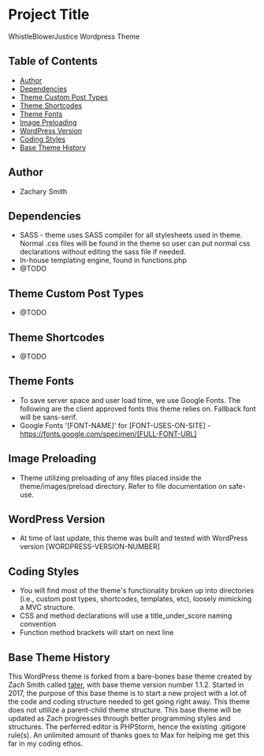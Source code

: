 # Project Title
WhistleBlowerJustice Wordpress Theme

## Table of Contents
- [Author](#author)
- [Dependencies](#dependencies)
- [Theme Custom Post Types](#theme-custom-post-types)
- [Theme Shortcodes](#theme-shortcodes)
- [Theme Fonts](#theme-fonts)
- [Image Preloading](#image-preloading)
- [WordPress Version](#wordpress-version)
- [Coding Styles](#coding-styles)
- [Base Theme History](#base-theme-history)

## Author
* Zachary Smith

## Dependencies
* SASS - theme uses SASS compiler for all stylesheets used in theme. Normal .css files will be found in the theme so user can put normal css declarations without editing the sass file if needed.
* In-house templating engine, found in functions.php
 * @TODO

## Theme Custom Post Types
* @TODO

## Theme Shortcodes
* @TODO

## Theme Fonts
* To save server space and user load time, we use Google Fonts. The following are the client approved fonts this theme relies on. Fallback font will be sans-serif.
* Google Fonts '[FONT-NAME]' for [FONT-USES-ON-SITE] - https://fonts.google.com/specimen/[FULL-FONT-URL]

## Image Preloading
* Theme utilizing preloading of any files placed inside the theme/images/preload directory. Refer to file documentation on safe-use.

## WordPress Version
* At time of last update, this theme was built and tested with WordPress version [WORDPRESS-VERSION-NUMBER]

## Coding Styles
* You will find most of the theme's functionality broken up into directories (i.e., custom post types, shortcodes, templates, etc), loosely mimicking a MVC structure.
* CSS and method declarations will use a title_under_score naming convention
* Function method brackets will start on next line

## Base Theme History
This WordPress theme is forked from a bare-bones base theme created by Zach Smith called [tater](https://github.com/zachisit/tater-wordpress-theme), with base theme version number 1.1.2. Started in 2017, the purpose of this base theme is to start a new project with a lot of the code and coding structure needed to get going right away. This theme does not utlilize a parent-child theme structure. This base theme will be updated as Zach progresses through better programming styles and structures. The perferred editor is PHPStorm, hence the existing .gitigore rule(s). An unlimited amount of thanks goes  to Max for helping me get this far in my coding ethos.